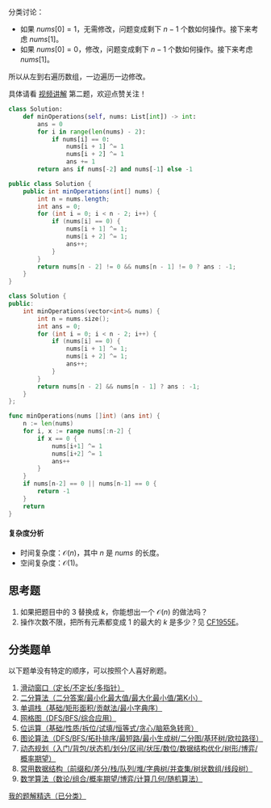 分类讨论：

- 如果 $\textit{nums}[0]=1$，无需修改，问题变成剩下 $n-1$ 个数如何操作。接下来考虑 $\textit{nums}[1]$。
- 如果 $\textit{nums}[0]=0$，修改，问题变成剩下 $n-1$ 个数如何操作。接下来考虑 $\textit{nums}[1]$。

所以从左到右遍历数组，一边遍历一边修改。

具体请看 [视频讲解](https://www.bilibili.com/video/BV17w4m1e7Nw/) 第二题，欢迎点赞关注！

```py [sol-Python3]
class Solution:
    def minOperations(self, nums: List[int]) -> int:
        ans = 0
        for i in range(len(nums) - 2):
            if nums[i] == 0:
                nums[i + 1] ^= 1
                nums[i + 2] ^= 1
                ans += 1
        return ans if nums[-2] and nums[-1] else -1
```

```java [sol-Java]
public class Solution {
    public int minOperations(int[] nums) {
        int n = nums.length;
        int ans = 0;
        for (int i = 0; i < n - 2; i++) {
            if (nums[i] == 0) {
                nums[i + 1] ^= 1;
                nums[i + 2] ^= 1;
                ans++;
            }
        }
        return nums[n - 2] != 0 && nums[n - 1] != 0 ? ans : -1;
    }
}
```

```cpp [sol-C++]
class Solution {
public:
    int minOperations(vector<int>& nums) {
        int n = nums.size();
        int ans = 0;
        for (int i = 0; i < n - 2; i++) {
            if (nums[i] == 0) {
                nums[i + 1] ^= 1;
                nums[i + 2] ^= 1;
                ans++;
            }
        }
        return nums[n - 2] && nums[n - 1] ? ans : -1;
    }
};
```

```go [sol-Go]
func minOperations(nums []int) (ans int) {
	n := len(nums)
	for i, x := range nums[:n-2] {
		if x == 0 {
			nums[i+1] ^= 1
			nums[i+2] ^= 1
			ans++
		}
	}
	if nums[n-2] == 0 || nums[n-1] == 0 {
		return -1
	}
	return
}
```

#### 复杂度分析

- 时间复杂度：$\mathcal{O}(n)$，其中 $n$ 是 $\textit{nums}$ 的长度。
- 空间复杂度：$\mathcal{O}(1)$。

## 思考题

1. 如果把题目中的 $3$ 替换成 $k$，你能想出一个 $\mathcal{O}(n)$ 的做法吗？
2. 操作次数不限，把所有元素都变成 $1$ 的最大的 $k$ 是多少？见 [CF1955E](https://codeforces.com/problemset/problem/1955/E)。

## 分类题单

以下题单没有特定的顺序，可以按照个人喜好刷题。

1. [滑动窗口（定长/不定长/多指针）](https://leetcode.cn/circle/discuss/0viNMK/)
2. [二分算法（二分答案/最小化最大值/最大化最小值/第K小）](https://leetcode.cn/circle/discuss/SqopEo/)
3. [单调栈（基础/矩形面积/贡献法/最小字典序）](https://leetcode.cn/circle/discuss/9oZFK9/)
4. [网格图（DFS/BFS/综合应用）](https://leetcode.cn/circle/discuss/YiXPXW/)
5. [位运算（基础/性质/拆位/试填/恒等式/贪心/脑筋急转弯）](https://leetcode.cn/circle/discuss/dHn9Vk/)
6. [图论算法（DFS/BFS/拓扑排序/最短路/最小生成树/二分图/基环树/欧拉路径）](https://leetcode.cn/circle/discuss/01LUak/)
7. [动态规划（入门/背包/状态机/划分/区间/状压/数位/数据结构优化/树形/博弈/概率期望）](https://leetcode.cn/circle/discuss/tXLS3i/)
8. [常用数据结构（前缀和/差分/栈/队列/堆/字典树/并查集/树状数组/线段树）](https://leetcode.cn/circle/discuss/mOr1u6/)
9. [数学算法（数论/组合/概率期望/博弈/计算几何/随机算法）](https://leetcode.cn/circle/discuss/IYT3ss/)

[我的题解精选（已分类）](https://github.com/EndlessCheng/codeforces-go/blob/master/leetcode/SOLUTIONS.md)
